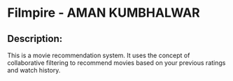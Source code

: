 # Filmpire - AMAN KUMBHALWAR

## Description:

This is a movie recommendation system. It uses the concept of collaborative filtering to recommend movies based on your previous ratings and watch history.<br>
